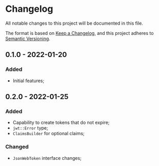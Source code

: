 # Changelog

All notable changes to this project will be documented in this file.

The format is based on [Keep a Changelog](https://keepachangelog.com/en/1.0.0/),
and this project adheres to [Semantic Versioning](https://semver.org/spec/v2.0.0.html).

<!-- ## Unreleased - YYYY-MM-DD

### Added

### Changed

### Deprecated

### Removed

### Fixed

### Security -->

## 0.1.0 - 2022-01-20

### Added

- Initial features;

## 0.2.0 - 2022-01-25

### Added

 - Capability to create tokens that do not expire;
 - `jwt::Error` type;
 - `ClaimsBuilder` for optional claims;

### Changed

 - `JsonWebToken` interface changes;
